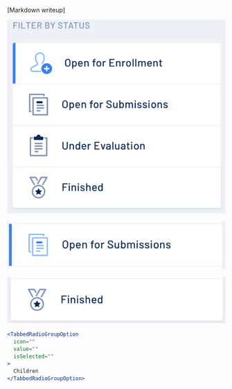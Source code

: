 [Markdown writeup]

<img src="public/images/components/TabbedRadioGroupOption/1.png" alt="TabbedRadioGroupOption 1" style="max-width: 100%;" /><br />

<img src="public/images/components/TabbedRadioGroupOption/2.png" alt="TabbedRadioGroupOption 2" style="max-width: 100%;" /><br />

<img src="public/images/components/TabbedRadioGroupOption/3.png" alt="TabbedRadioGroupOption 3" style="max-width: 100%;" /><br />

```jsx
<TabbedRadioGroupOption
  icon=""
  value=""
  isSelected=""
>
  Children
</TabbedRadioGroupOption>
```
